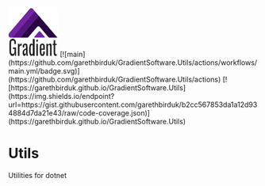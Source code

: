 <img src="https://raw.githubusercontent.com/garethbirduk/GradientSoftware.Utils/main/resources/icon.png" width="100" height="100">
[![main](https://github.com/garethbirduk/GradientSoftware.Utils/actions/workflows/main.yml/badge.svg)](https://github.com/garethbirduk/GradientSoftware.Utils/actions)
[![https://garethbirduk.github.io/GradientSoftware.Utils](https://img.shields.io/endpoint?url=https://gist.githubusercontent.com/garethbirduk/b2cc567853da1a12d934884d7da21e43/raw/code-coverage.json)](https://garethbirduk.github.io/GradientSoftware.Utils)

# Utils
Utilities for dotnet
